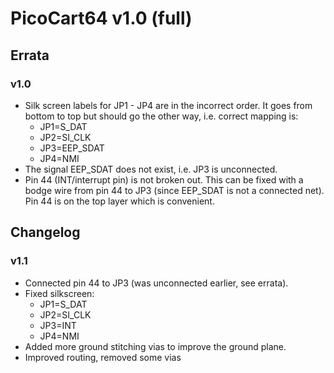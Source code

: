 # PicoCart64 v1.0 (full)

## Errata

### v1.0
- Silk screen labels for JP1 - JP4 are in the incorrect order. It goes from bottom to top but should go the other way, i.e. correct mapping is:
  - JP1=S_DAT
  - JP2=SI_CLK
  - JP3=EEP_SDAT
  - JP4=NMI
- The signal EEP_SDAT does not exist, i.e. JP3 is unconnected.
- Pin 44 (INT/interrupt pin) is not broken out. This can be fixed with a bodge wire from pin 44 to JP3 (since EEP_SDAT is not a connected net). Pin 44 is on the top layer which is convenient.


## Changelog

### v1.1

- Connected pin 44 to JP3 (was unconnected earlier, see errata).
- Fixed silkscreen:
  - JP1=S_DAT
  - JP2=SI_CLK
  - JP3=INT
  - JP4=NMI
- Added more ground stitching vias to improve the ground plane.
- Improved routing, removed some vias
